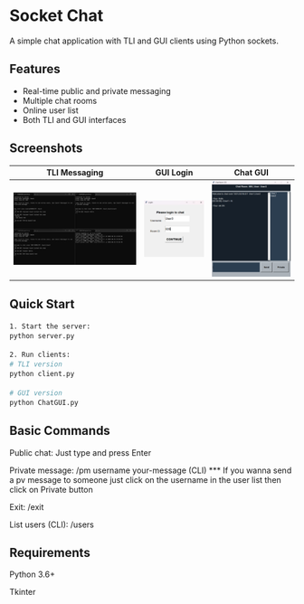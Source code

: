 # Socket Chat

A simple chat application with TLI and GUI clients using Python sockets.

## Features

- Real-time public and private messaging
- Multiple chat rooms
- Online user list
- Both TLI and GUI interfaces

## Screenshots

| TLI Messaging | GUI Login | Chat GUI |
|------------|------------|-------------------|
| ![TLI](image/tli.png) | ![GUI](image/gui_login.png) | ![PM](image/gui_chat.png) |

## Quick Start
```bash
1. Start the server:
python server.py

2. Run clients:
# TLI version
python client.py

# GUI version
python ChatGUI.py
```
## Basic Commands
Public chat: Just type and press Enter

Private message: /pm username your-message (CLI) *** If you wanna send a pv message to someone just click on the username in the user list then click on Private button

Exit: /exit

List users (CLI): /users

## Requirements
Python 3.6+

Tkinter
